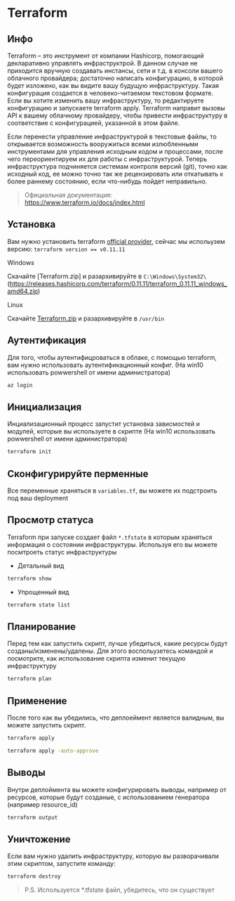 # Terraform 

## Инфо

Terraform – это инструмент от компании Hashicorp, помогающий декларативно управлять инфраструктрой. В данном случае не приходится вручную создавать инстансы, сети и т.д. в консоли вашего облачного провайдера; достаточно написать конфигурацию, в которой будет изложено, как вы видите вашу будущую инфраструктуру. Такая конфигурация создается в человеко-читаемом текстовом формате. Если вы хотите изменить вашу инфраструктуру, то редактируете конфигурацию и запускаете terraform apply. Terraform направит вызовы API к вашему облачному провайдеру, чтобы привести инфраструктуру в соответствие с конфигурацией, указанной в этом файле.

Если перенести управление инфраструктурой в текстовые файлы, то открывается возможность вооружиться всеми излюбленными инструментами для управления исходным кодом и процессами, после чего переориентируем их для работы с инфраструктурой. Теперь инфраструктура подчиняется системам контроля версий (git), точно как исходный код, ее можно точно так же рецензировать или откатывать к более раннему состоянию, если что-нибудь пойдет неправильно.

> Официальная документация: https://www.terraform.io/docs/index.html

## Установка

Вам нужно установить terraform [official provider](https://www.terraform.io/), сейчас мы испольузем версию: `terraform version == v0.11.11`

Windows

Скачайте [Terraform.zip] и разархивируйте в `C:\Windows\System32\` (https://releases.hashicorp.com/terraform/0.11.11/terraform_0.11.11_windows_amd64.zip)

Linux

Скачайте [Terraform.zip](https://releases.hashicorp.com/terraform/0.11.11/terraform_0.11.11_linux_amd64.zip) и разархивируйте в `/usr/bin` 

## Аутентификация

Для того, чтобы аутентифицроваться в облаке, с помощью terraform, вам нужно использовать аутентификационный конфиг.
(На win10 использовать powwershell от имени администратора)

```bash
az login
```

## Инициализация

Инциализационный процесс запустит установка зависмостей и модулей, которые вы используете в скрипте
(На win10 использовать powwershell от имени администратора)

```bash
terraform init
```

## Сконфигурируйте перменные

Все переменные храняться в ```variables.tf```, вы можете их подстроить под ваш deployment


## Просмотр статуса

Terraform при запуске создает файл ```*.tfstate``` в которым храняться информация о состоянии инфраструктуры. Используя его вы можете посмтроеть статус инфраструктуры

- Детальный вид

```bash
terraform show
```

- Упрощенный вид

```bash
terraform state list
```

## Планирование 

Перед тем как запустить скрипт, лучше убедиться, какие ресурсы будут созданы/изменены/удалены. Для этого воспольузетесь командой и посмотрите, как использование скрипта изменит текущую инфраструктуру

```bash
terraform plan
```

## Применение

После того как вы убедились, что деплоеймент является валидным, вы можете запустить скрипт.

```bash
terraform apply
```

```bash
terraform apply -auto-approve
```

## Выводы

Внутри деплоймента вы можете конфигурировать выводы, например от ресурсов, которые будут созданые, с использованием генератора (например resource_id)

```bash
terraform output
```

## Уничтожение 

Если вам нужно удалить инфраструктуру, которую вы разворачивали этим скриптом, запустите команду:

```bash
terraform destroy
```

> P.S. Используется *.tfstate файл, убедитесь, что он существует
